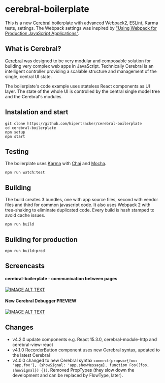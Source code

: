 # cerebral-boilerplate

This is a new [Cerebral](http://www.cerebraljs.com) boilerplate with advanced Webpack2, ESLint, Karma tests, settings. The Webpack settings was inspired by ["Using Webpack for Production JavaScript Applications"](https://egghead.io/courses/using-webpack-for-production-javascript-applications).

## What is Cerebral?

[Cerebral](http://cerebraljs.com) was designed to be very modular and composable solution for building very complex web apps in JavaScript. Technically Cerebral is an intelligent controller providing a scalable structure and management of the single, central UI state.

The boilerplate's code example uses stateless React components as UI layer. The state of the whole UI is controlled by the central single model tree and the Cerebral's modules.

## Instalation and start
```
git clone https://github.com/hipertracker/cerebral-boilerplate
cd cerebral-boilerplate
npm setup
npm start
```

## Testing

The boilerplate uses [Karma](https://karma-runner.github.io) with [Chai](http://chaijs.com/) and [Mocha](https://mochajs.org/).

```
npm run watch:test
```

## Building

The build creates 3 bundles, one with app source files, second with vendor files and third for common javascript code. It also uses Webpack 2 with tree-shaking to eliminate duplicated code. Every build is hash stamped to avoid cache issues.

```
npm run build
```

## Building for production

```
npm run build:prod
```

## Screencasts

#### cerebral-boilerplate - communication between pages

[![IMAGE ALT TEXT](http://img.youtube.com/vi/KJfg01AF1kM/0.jpg)](https://www.youtube.com/watch?v=KJfg01AF1kM&feature=youtu.be "cerebral-boilerplate - communication between pages")

#### New Cerebral Debugger PREVIEW

[![IMAGE ALT TEXT](http://img.youtube.com/vi/o76KvYOKg90/0.jpg)](https://www.youtube.com/watch?v=o76KvYOKg90  "New Cerebral Debugger PREVIEW")

## Changes

* v4.2.0 update components e.g. React 15.3.0, cerebral-module-http and cerebral-view-react
* v4.1.0 RecorderButton component uses new Cerebral syntax, updated to the latest Cerebral
* v4.0.0 changed to new Cerebral syntax `connect(props=>{foo: 'app.foo'}, {showSignal: 'app.showMessage}, function Foo({foo, showSignal}) {})`. Removed PropTypes (they slow down the development and can be replaced by FlowType, later). 

